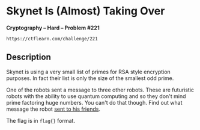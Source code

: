 # Skynet Is (Almost) Taking Over

**Cryptography – Hard – Problem #221**

`https://ctflearn.com/challenge/221`


## Description

Skynet is using a very small list of primes for RSA style encryption purposes.
In fact their list is only the size of the smallest odd prime.

One of the robots sent a message to three other robots. These are futuristic
robots with the ability to use quantum computing and so they don't mind prime
factoring huge numbers. You can't do that though. Find out what message the
robot [sent to his friends](./extra/data.txt).

The flag is in `flag{}` format.
